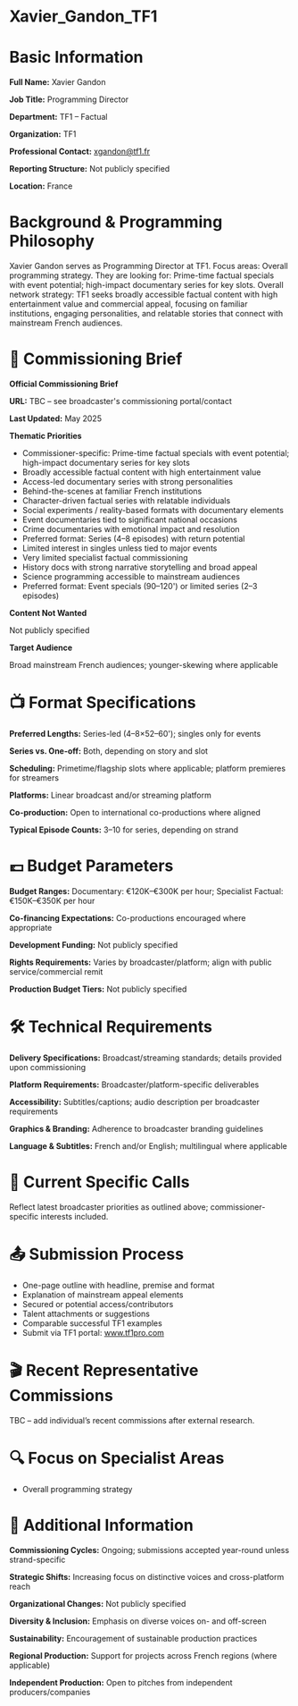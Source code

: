 # Xavier_Gandon_TF1

# Basic Information

**Full Name:** Xavier Gandon

**Job Title:** Programming Director

**Department:** TF1 – Factual

**Organization:** TF1

**Professional Contact:** xgandon@tf1.fr

**Reporting Structure:** Not publicly specified

**Location:** France

# Background & Programming Philosophy

Xavier Gandon serves as Programming Director at TF1. Focus areas: Overall programming strategy. They are looking for: Prime-time factual specials with event potential; high-impact documentary series for key slots. Overall network strategy: TF1 seeks broadly accessible factual content with high entertainment value and commercial appeal, focusing on familiar institutions, engaging personalities, and relatable stories that connect with mainstream French audiences.

# 📄 Commissioning Brief

**Official Commissioning Brief**

**URL:** TBC – see broadcaster's commissioning portal/contact

**Last Updated:** May 2025

**Thematic Priorities**

- Commissioner-specific: Prime-time factual specials with event potential; high-impact documentary series for key slots
- Broadly accessible factual content with high entertainment value
- Access-led documentary series with strong personalities
- Behind-the-scenes at familiar French institutions
- Character-driven factual series with relatable individuals
- Social experiments / reality-based formats with documentary elements
- Event documentaries tied to significant national occasions
- Crime documentaries with emotional impact and resolution
- Preferred format: Series (4–8 episodes) with return potential
- Limited interest in singles unless tied to major events
- Very limited specialist factual commissioning
- History docs with strong narrative storytelling and broad appeal
- Science programming accessible to mainstream audiences
- Preferred format: Event specials (90–120') or limited series (2–3 episodes)

**Content Not Wanted**

Not publicly specified

**Target Audience**

Broad mainstream French audiences; younger-skewing where applicable

# 📺 Format Specifications

**Preferred Lengths:** Series-led (4–8×52–60'); singles only for events

**Series vs. One-off:** Both, depending on story and slot

**Scheduling:** Primetime/flagship slots where applicable; platform premieres for streamers

**Platforms:** Linear broadcast and/or streaming platform

**Co-production:** Open to international co-productions where aligned

**Typical Episode Counts:** 3–10 for series, depending on strand

# 💷 Budget Parameters

**Budget Ranges:** Documentary: €120K–€300K per hour; Specialist Factual: €150K–€350K per hour

**Co-financing Expectations:** Co-productions encouraged where appropriate

**Development Funding:** Not publicly specified

**Rights Requirements:** Varies by broadcaster/platform; align with public service/commercial remit

**Production Budget Tiers:** Not publicly specified

# 🛠️ Technical Requirements

**Delivery Specifications:** Broadcast/streaming standards; details provided upon commissioning

**Platform Requirements:** Broadcaster/platform-specific deliverables

**Accessibility:** Subtitles/captions; audio description per broadcaster requirements

**Graphics & Branding:** Adherence to broadcaster branding guidelines

**Language & Subtitles:** French and/or English; multilingual where applicable

# 📢 Current Specific Calls

Reflect latest broadcaster priorities as outlined above; commissioner-specific interests included.

# 📤 Submission Process

- One-page outline with headline, premise and format
- Explanation of mainstream appeal elements
- Secured or potential access/contributors
- Talent attachments or suggestions
- Comparable successful TF1 examples
- Submit via TF1 portal: www.tf1pro.com

# 🎬 Recent Representative Commissions

TBC – add individual’s recent commissions after external research.

# 🔍 Focus on Specialist Areas

- Overall programming strategy

# 📅 Additional Information

**Commissioning Cycles:** Ongoing; submissions accepted year-round unless strand-specific

**Strategic Shifts:** Increasing focus on distinctive voices and cross-platform reach

**Organizational Changes:** Not publicly specified

**Diversity & Inclusion:** Emphasis on diverse voices on- and off-screen

**Sustainability:** Encouragement of sustainable production practices

**Regional Production:** Support for projects across French regions (where applicable)

**Independent Production:** Open to pitches from independent producers/companies